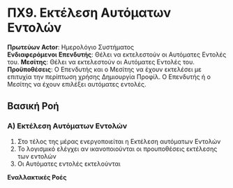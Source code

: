 # ΠΧ9. Εκτέλεση Αυτόματων Εντολών

**Πρωτεύων Actor**: Ημερολόγιο Συστήματος  
**Ενδιαφερόμενοι**
**Επενδυτής**: Θέλει να εκτελεστούν οι Αυτόματες Εντολές του.
**Μεσίτης**: Θέλει να εκτελεστούν οι Αυτόματες Εντολές του.
**Προϋποθέσεις**: Ο Επενδυτής και ο Μεσίτης να έχουν εκτελέσει με επιτυχία την περίπτωση χρήσης Δημιουργία Προφίλ.
Ο Επενδυτής ή ο Μεσίτης να έχουν επιλέξει αυτόματες εντολές.

## Βασική Ροή

### Α) Εκτέλεση Αυτόματων Εντολών

1. Στο τέλος της μέρας ενεργοποιείται η Εκτέλεση αυτόματων Εντολών
2. Το λογισμικό ελέγχει αν ικανοποιούνται οι προυποθέσεις εκτέλεσης των εντολών
3. Οι Αυτόματες εντολές εκτελούνται

**Εναλλακτικές Ροές**
